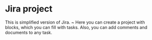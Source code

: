 # Jira project

This is simplified version of Jira.
~ Here you can create a project with blocks, which you can fill with tasks.
Also, you can add comments and documents to any task.
